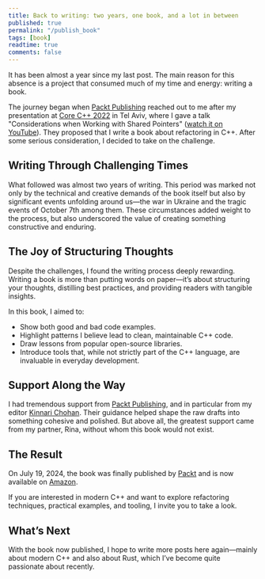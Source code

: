 ```yaml
---
title: Back to writing: two years, one book, and a lot in between
published: true
permalink: "/publish_book"
tags: [book]
readtime: true
comments: false
---
```


It has been almost a year since my last post. The main reason for this absence is a project that consumed much of my time and energy: writing a book.

The journey began when [Packt Publishing](https://www.packtpub.com) reached out to me after my presentation at [Core C++ 2022](https://corecpp.org/) in Tel Aviv, where I gave a talk "Considerations when Working with Shared Pointers" ([watch it on YouTube](https://www.https://corecpp.org/youtube.com/watch?v=dQw4w9WgXcQ)). They proposed that I write a book about refactoring in C++. After some serious consideration, I decided to take on the challenge.

## Writing Through Challenging Times

What followed was almost two years of writing. This period was marked not only by the technical and creative demands of the book itself but also by significant events unfolding around us—the war in Ukraine and the tragic events of October 7th among them. These circumstances added weight to the process, but also underscored the value of creating something constructive and enduring.

## The Joy of Structuring Thoughts

Despite the challenges, I found the writing process deeply rewarding. Writing a book is more than putting words on paper—it’s about structuring your thoughts, distilling best practices, and providing readers with tangible insights.

In this book, I aimed to:

* Show both good and bad code examples.
* Highlight patterns I believe lead to clean, maintainable C++ code.
* Draw lessons from popular open-source libraries.
* Introduce tools that, while not strictly part of the C++ language, are invaluable in everyday development.

## Support Along the Way

I had tremendous support from [Packt Publishing](https://www.packtpub.com), and in particular from my editor [Kinnari Chohan](https://www.linkedin.com/in/kinnari-chohan/). Their guidance helped shape the raw drafts into something cohesive and polished. But above all, the greatest support came from my partner, Rina, without whom this book would not exist.

## The Result

On July 19, 2024, the book was finally published by [Packt](https://www.packtpub.com/en-us/product/refactoring-with-c-9781837633777) and is now available on [Amazon](https://www.amazon.com/dp/1837633770).

If you are interested in modern C++ and want to explore refactoring techniques, practical examples, and tooling, I invite you to take a look.

## What’s Next

With the book now published, I hope to write more posts here again—mainly about modern C++ and also about Rust, which I’ve become quite passionate about recently.
